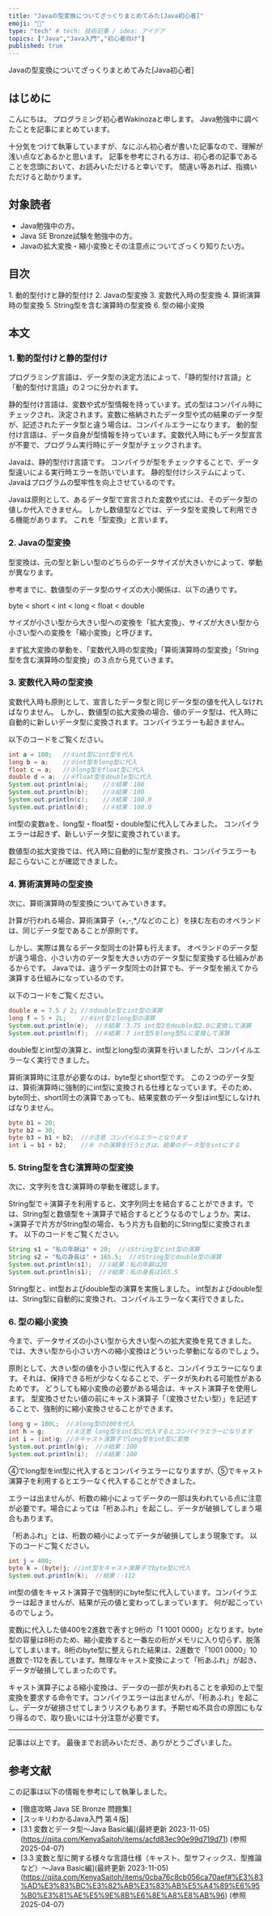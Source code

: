```yaml
---
title: "Javaの型変換についてざっくりまとめてみた[Java初心者]"
emoji: "👋"
type: "tech" # tech: 技術記事 / idea: アイデア
topics: ["Java","Java入門","初心者向け"]
published: true
---
```

Javaの型変換についてざっくりまとめてみた[Java初心者]

## はじめに
こんにちは。
プログラミング初心者Wakinozaと申します。
Java勉強中に調べたことを記事にまとめています。

十分気をつけて執筆していますが、なにぶん初心者が書いた記事なので、理解が浅い点などあるかと思います。
記事を参考にされる方は、初心者の記事であることを念頭において、お読みいただけると幸いです。
間違い等あれば、指摘いただけると助かります。

## 対象読者
- Java勉強中の方。
- Java SE Bronze試験を勉強中の方。
- Javaの拡大変換・縮小変換とその注意点についてざっくり知りたい方。

## 目次
1\. 動的型付けと静的型付け
2\. Javaの型変換
3\. 変数代入時の型変換
4\. 算術演算時の型変換
5\. String型を含む演算時の型変換
6\. 型の縮小変換


## 本文
### 1\. 動的型付けと静的型付け
プログラミング言語は、データ型の決定方法によって、「静的型付け言語」と「動的型付け言語」の２つに分かれます。

静的型付け言語は、変数や式が型情報を持っています。式の型はコンパイル時にチェックされ、決定されます。変数に格納されたデータ型や式の結果のデータ型が、記述されたデータ型と違う場合は、コンパイルエラーになります。
動的型付け言語は、データ自身が型情報を持っています。変数代入時にもデータ型宣言が不要で、プログラム実行時にデータ型がチェックされます。

Javaは、静的型付け言語です。
コンパイラが型をチェックすることで、データ型違いによる実行時エラーを防いでいます。
静的型付けシステムによって、Javaはプログラムの堅牢性を向上させているのです。

Javaは原則として、あるデータ型で宣言された変数や式には、そのデータ型の値しか代入できません。
しかし数値型などでは、データ型を変換して利用できる機能があります。
これを「型変換」と言います。

### 2\. Javaの型変換
型変換は、元の型と新しい型のどちらのデータサイズが大きいかによって、挙動が異なります。

参考までに、数値型のデータ型のサイズの大小関係は、以下の通りです。

byte < short < int < long < float < double

サイズが小さい型から大きい型への変換を「拡大変換」、サイズが大きい型から小さい型への変換を「縮小変換」と呼びます。

まず拡大変換の挙動を、「変数代入時の型変換」「算術演算時の型変換」「String型を含む演算時の型変換」の３点から見ていきます。

### 3\. 変数代入時の型変換
変数代入時も原則として、宣言したデータ型と同じデータ型の値を代入しなければなりません。
しかし、数値型の拡大変換の場合、値のデータ型は、代入時に自動的に新しいデータ型に変換されます。コンパイラエラーも起きません。

以下のコードをご覧ください。

```Java
int a = 100;   //①int型にint型を代入
long b = a;    //②int型をlong型に代入
float c = a;   //③long型をfloat型に代入
double d = a;  //④float型をdouble型に代入
System.out.println(a);    //①結果：100
System.out.println(b);    //②結果：100
System.out.println(c);    //③結果：100.0
System.out.println(d);    //④結果：100.0
```

int型の変数aを、long型・float型・double型に代入してみました。
コンパイラエラーは起きず、新しいデータ型に変換されています。

数値型の拡大変換では、代入時に自動的に型が変換され、コンパイラエラーも起こらないことが確認できました。

### 4\. 算術演算時の型変換
次に、算術演算時の型変換についてみていきます。

計算が行われる場合、算術演算子（+,-,*,/などのこと）を挟む左右のオペランドは、同じデータ型であることが原則です。

しかし、実際は異なるデータ型同士の計算も行えます。
オペランドのデータ型が違う場合、小さい方のデータ型を大きい方のデータ型に型変換する仕組みがあるからです。
Javaでは、違うデータ型同士の計算でも、データ型を揃えてから演算する仕組みになっているのです。

以下のコードをご覧ください。
```Java
double e = 7.5 / 2; //⑤double型とint型の演算
long f = 5 + 2L;    //⑥int型とlong型の演算
System.out.println(e);  //⑤結果：3.75 int型2をdouble型2.0に変換して演算
System.out.println(f);  //⑥結果：7 int型5をlong型5Lに変換して演算
```
double型とint型の演算と、int型とlong型の演算を行いましたが、コンパイルエラーなく実行できました。

算術演算時に注意が必要なのは、byte型とshort型です。
この２つのデータ型は、算術演算時に強制的にint型に変換される仕様となっています。そのため、byte同士、short同士の演算であっても、結果変数のデータ型はint型にしなければなりません。

```Java
byte b1 = 20;
byte b2 = 30;
byte b3 = b1 + b2;  //⑦注意 コンパイルエラーとなります
int i = b1 + b2;    //⑧ ⑦の演算を行うときは、結果のデータ型をintにする
```

### 5\. String型を含む演算時の型変換
次に、文字列を含む演算時の挙動を確認します。

String型で＋演算子を利用すると、文字列同士を結合することができます。では、String型と数値型を＋演算子で結合するとどうなるのでしょうか。実は、+演算子で片方がString型の場合、もう片方も自動的にString型に変換されます。
以下のコードをご覧ください。

```Java
String s1 = "私の年齢は" + 20;  //①String型とint型の演算
String s2 = "私の身長は" + 165.5;  //②String型とdouble型の演算
System.out.println(s1);  //①結果：私の年齢は20
System.out.println(s1);  //②結果：私の身長は165.5
```
String型と、int型およびdouble型の演算を実施しました。
int型およびdouble型は、String型に自動的に変換され、コンパイルエラーなく実行できました。

### 6\. 型の縮小変換
今まで、データサイズの小さい型から大きい型への拡大変換を見てきました。
では、大きい型から小さい方への縮小変換はどういった挙動になるのでしょう。

原則として、大きい型の値を小さい型に代入すると、コンパイラエラーになります。それは、保持できる桁が少なくなることで、データが失われる可能性があるためです。
どうしても縮小変換の必要がある場合は、キャスト演算子を使用します。
型変換させたい値の前にキャスト演算子「（変換させたい型）」を記述することで、強制的に縮小変換させることができます。

```Java
long g = 100L;  //③long型の100を代入
int h = g;      //④注意 long型をint型に代入するとコンパイラエラーになります
int i = (int)g; //⑤キャスト演算子でlong型をint型に変換
System.out.println(g);  //③結果：100
System.out.println(i);  //⑤結果：100
```
④でlong型をint型に代入するとコンパイラエラーになりますが、⑤でキャスト演算子を利用するとエラーなく代入することができました。

エラーは出ませんが、桁数の縮小によってデータの一部は失われている点に注意が必要です。場合によっては「桁あふれ」を起こし、データが破損してしまう場合もあります。

「桁あふれ」とは、桁数の縮小によってデータが破損してしまう現象です。
以下のコードご覧ください。
```Java
int j = 400;
byte k = (byte)j; //int型をキャスト演算子でbyte型に代入
System.out.println(k);  //結果：-112
```
int型の値をキャスト演算子で強制的にbyte型に代入しています。コンパイラエラーは起きませんが、結果が元の値と変わってしまっています。
何が起こっているのでしょう。

変数jに代入した値400を2進数で表すと9桁の「1 1001 0000」となります。byte型の容量は8桁のため、縮小変換すると一番左の桁がメモリに入り切らず、脱落してしまいます。8桁のbyte型に整えられた結果は、2進数で「1001 0000」10進数で-112を表しています。無理なキャスト変換によって「桁あふれ」が起き、データが破損してしまったのです。

キャスト演算子による縮小変換は、データの一部が失われることを承知の上で型変換を要求する命令です。コンパイラエラーは出ませんが、「桁あふれ」を起こし、データが破損させてしまうリスクもあります。予期せぬ不具合の原因にもなり得るので、取り扱いには十分注意が必要です。

---------------

記事は以上です。
最後までお読みいただき、ありがとうございました。

##  参考文献
この記事は以下の情報を参考にして執筆しました。

- [徹底攻略 Java SE Bronze 問題集]
- [スッキリわかるJava入門 第４版]
- [3.1 変数とデータ型～Java Basic編](最終更新 2023-11-05)(https://qiita.com/KenyaSaitoh/items/acfd83ec90e99d719d71) (参照 2025-04-07)
- [3.3 変数と型に関する様々な言語仕様（キャスト、型サフィックス、型推論など）～Java Basic編](最終更新 2023-11-05)(https://qiita.com/KenyaSaitoh/items/0cba76c8cb056ca70aef#%E3%83%AD%E3%83%BC%E3%82%AB%E3%83%AB%E5%A4%89%E6%95%B0%E3%81%AE%E5%9E%8B%E6%8E%A8%E8%AB%96) (参照 2025-04-07)
